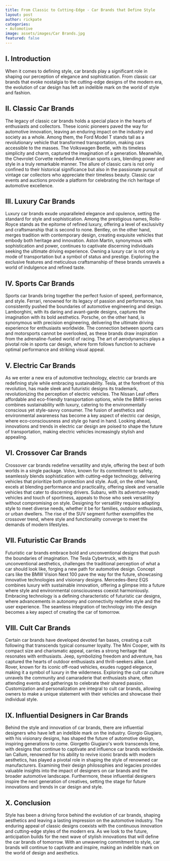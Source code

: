 ```yaml
---
title: From Classic to Cutting-Edge - Car Brands that Define Style
layout: post
author: rickpate
categories: 
- Automotive
image: assets/images/Car Brands.jpg
featured: false
---
```


## I. Introduction
When it comes to defining style, car brands play a significant role in shaping our perception of elegance and sophistication. From classic car brands that evoke nostalgia to the cutting-edge designs of the modern era, the evolution of car design has left an indelible mark on the world of style and fashion.

## II. Classic Car Brands
The legacy of classic car brands holds a special place in the hearts of enthusiasts and collectors. These iconic pioneers paved the way for automotive innovation, leaving an enduring impact on the industry and society as a whole. Among them, the Ford Model T stands tall as a revolutionary vehicle that transformed transportation, making cars accessible to the masses. The Volkswagen Beetle, with its timeless simplicity and charm, captured the imagination of a generation.
Meanwhile, the Chevrolet Corvette redefined American sports cars, blending power and style in a truly remarkable manner. The allure of classic cars is not only confined to their historical significance but also in the passionate pursuit of vintage car collectors who appreciate their timeless beauty. Classic car events and auctions provide a platform for celebrating the rich heritage of automotive excellence.

## III. Luxury Car Brands
Luxury car brands exude unparalleled elegance and opulence, setting the standard for style and sophistication. Among the prestigious names, Rolls-Royce stands as the epitome of refined luxury, offering a level of exclusivity and craftsmanship that is second to none. Bentley, on the other hand, merges tradition with contemporary design, creating exquisite vehicles that embody both heritage and innovation.
Aston Martin, synonymous with sophistication and power, continues to captivate discerning individuals seeking the ultimate driving experience. Owning a luxury car is not only a mode of transportation but a symbol of status and prestige. Exploring the exclusive features and meticulous craftsmanship of these brands unravels a world of indulgence and refined taste.

## IV. Sports Car Brands
Sports car brands bring together the perfect fusion of speed, performance, and style. Ferrari, renowned for its legacy of passion and performance, has consistently pushed the boundaries of automotive engineering and design. Lamborghini, with its daring and avant-garde designs, captures the imagination with its bold aesthetics.
Porsche, on the other hand, is synonymous with precision engineering, delivering the ultimate driving experience for enthusiasts worldwide. The connection between sports cars and motorsports cannot be overlooked, as these brands draw inspiration from the adrenaline-fueled world of racing. The art of aerodynamics plays a pivotal role in sports car design, where form follows function to achieve optimal performance and striking visual appeal.

## V. Electric Car Brands
As we enter a new era of automotive technology, electric car brands are redefining style while embracing sustainability. Tesla, at the forefront of this revolution, has made sleek and futuristic designs its trademark, revolutionizing the perception of electric vehicles. The Nissan Leaf offers affordable and eco-friendly transportation options, while the BMW i-series combines sustainability with luxury, catering to the environmentally conscious yet style-savvy consumer.
The fusion of aesthetics and environmental awareness has become a key aspect of electric car design, where eco-consciousness and style go hand in hand. Looking ahead, innovations and trends in electric car design are poised to shape the future of transportation, making electric vehicles increasingly stylish and appealing.

## VI. Crossover Car Brands
Crossover car brands redefine versatility and style, offering the best of both worlds in a single package. Volvo, known for its commitment to safety, seamlessly blends sophistication with cutting-edge technology, delivering vehicles that prioritize both protection and style. Audi, on the other hand, excels at blending performance and practicality, offering sleek and versatile vehicles that cater to discerning drivers.
Subaru, with its adventure-ready vehicles and touch of sportiness, appeals to those who seek versatility without compromising on style. Designing for versatility requires adapting style to meet diverse needs, whether it be for families, outdoor enthusiasts, or urban dwellers. The rise of the SUV segment further exemplifies the crossover trend, where style and functionality converge to meet the demands of modern lifestyles.

## VII. Futuristic Car Brands
Futuristic car brands embrace bold and unconventional designs that push the boundaries of imagination. The Tesla Cybertruck, with its unconventional aesthetics, challenges the traditional perception of what a car should look like, forging a new path for automotive design. Concept cars like the BMW Vision Next 100 pave the way for the future, showcasing innovative technologies and visionary designs.
Mercedes-Benz EQS combines luxury with sustainable innovation, offering a glimpse into a future where style and environmental consciousness coexist harmoniously. Embracing technology is a defining characteristic of futuristic car designs, where advancements in autonomy and connectivity redefine style and the user experience. The seamless integration of technology into the design becomes a key aspect of creating the car of tomorrow.

## VIII. Cult Car Brands
Certain car brands have developed devoted fan bases, creating a cult following that transcends typical consumer loyalty. The Mini Cooper, with its compact size and charismatic appeal, carries a strong heritage that resonates with enthusiasts. Jeep, symbolizing freedom and adventure, has captured the hearts of outdoor enthusiasts and thrill-seekers alike. Land Rover, known for its iconic off-road vehicles, exudes rugged elegance, making it a symbol of luxury in the wilderness.
Exploring the cult car culture unravels the community and camaraderie that enthusiasts share, often attending events and gatherings to celebrate their shared passion. Customization and personalization are integral to cult car brands, allowing owners to make a unique statement with their vehicles and showcase their individual style.

## IX. Influential Designers in Car Brands
Behind the style and innovation of car brands, there are influential designers who have left an indelible mark on the industry. Giorgio Giugiaro, with his visionary designs, has shaped the future of automotive design, inspiring generations to come. Giorgetto Giugiaro's work transcends time, with designs that continue to captivate and influence car brands worldwide.
Ian Callum, renowned for his ability to revive iconic brands with modern aesthetics, has played a pivotal role in shaping the style of renowned car manufacturers. Examining their design philosophies and legacies provides valuable insights into the impact of designers on car brands and the broader automotive landscape. Furthermore, these influential designers inspire the next generation of creatives, setting the stage for future innovations and trends in car design and style.

## X. Conclusion
Style has been a driving force behind the evolution of car brands, shaping aesthetics and leaving a lasting impression on the automotive industry. The enduring appeal of classic designs coexists with the continuous innovation and cutting-edge styles of the modern era. As we look to the future, anticipation builds for the next wave of stylish innovations that will define the car brands of tomorrow. With an unwavering commitment to style, car brands will continue to captivate and inspire, making an indelible mark on the world of design and aesthetics.

